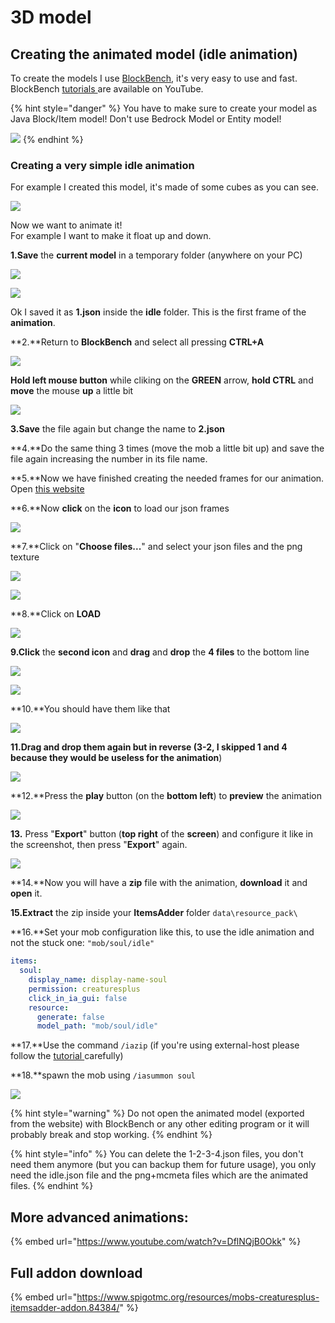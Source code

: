 # 3D model

## Creating the animated model \(idle animation\)

To create the models I use [BlockBench](https://blockbench.net/), it's very easy to use and fast.  
BlockBench [tutorials ](https://www.youtube.com/results?search_query=blockbench+tutorial)are available on YouTube.

{% hint style="danger" %}
You have to make sure to create your model as Java Block/Item model! Don't use Bedrock Model or Entity model!

![](../../../../../.gitbook/assets/immagine%20%2889%29%20%285%29.png)
{% endhint %}

### Creating a very simple idle animation

For example I created this model, it's made of some cubes as you can see.

![](../../../../../.gitbook/assets/immagine%20%2857%29.png)

Now we want to animate it!  
For example I want to make it float up and down.

**1.Save** the **current model** in a temporary folder \(anywhere on your PC\)

![](../../../../../.gitbook/assets/immagine%20%2887%29.png)

![](../../../../../.gitbook/assets/immagine%20%2882%29.png)

Ok I saved it as **1.json** inside the **idle** folder. This is the first frame of the **animation**.

**2.**Return to **BlockBench** and select all pressing **CTRL+A**

![](../../../../../.gitbook/assets/immagine%20%2878%29.png)

**Hold left mouse button** while cliking on the **GREEN** arrow, **hold CTRL** and **move** the mouse **up** a little bit

![](../../../../../.gitbook/assets/immagine%20%2862%29.png)

**3.Save** the file again but change the name to **2.json**

**4.**Do the same thing 3 times \(move the mob a little bit up\) and save the file again increasing the number in its file name.

**5.**Now we have finished creating the needed frames for our animation. Open [this website](https://lonedev6.github.io/animated-models/)

**6.**Now **click** on the **icon** to load our json frames

![](../../../../../.gitbook/assets/immagine%20%2880%29.png)

**7.**Click on "**Choose files...**" and select your json files and the png texture

![](../../../../../.gitbook/assets/immagine%20%2814%29.png)

![](../../../../../.gitbook/assets/immagine%20%2873%29.png)

**8.**Click on **LOAD**

![](../../../../../.gitbook/assets/immagine%20%2883%29.png)

**9.Click** the **second icon** and **drag** and **drop** the **4 files** to the bottom line

![](../../../../../.gitbook/assets/immagine%20%2879%29.png)

![](../../../../../.gitbook/assets/immagine%20%2861%29.png)

**10.**You should have them like that

![](../../../../../.gitbook/assets/immagine%20%2874%29.png)

**11.**Drag and drop them again but in reverse \(3-2**, I skipped 1 and 4 because they would be useless for the animation**\)

![](../../../../../.gitbook/assets/immagine%20%2885%29.png)

**12.**Press the **play** button \(on the **bottom left**\) to **preview** the animation

![](https://i.imgur.com/zslbD0G.gif)

**13.** Press "**Export**" button \(**top right** of the **screen**\) and configure it like in the screenshot, then press "**Export**" again.

![](../../../../../.gitbook/assets/immagine%20%2866%29.png)

**14.**Now you will have a **zip** file with the animation, **download** it and **open** it.

**15.Extract** the zip inside your **ItemsAdder** folder `data\resource_pack\`

**16.**Set your mob configuration like this, to use the idle animation and not the stuck one: `"mob/soul/idle"`

```yaml
items:
  soul:
    display_name: display-name-soul
    permission: creaturesplus
    click_in_ia_gui: false
    resource:
      generate: false
      model_path: "mob/soul/idle"
```

**17.**Use the command `/iazip` \(if you're using external-host please follow the [tutorial ](../../../../resourcepack-hosting/)carefully\)

**18.**spawn the mob using `/iasummon soul`

![](https://i.imgur.com/1tljgbv.gif)

{% hint style="warning" %}
Do not open the animated model \(exported from the website\) with BlockBench or any other editing program or it will probably break and stop working.
{% endhint %}

{% hint style="info" %}
You can delete the 1-2-3-4.json files, you don't need them anymore \(but you can backup them for future usage\), you only need the idle.json file and the png+mcmeta files which are the animated files.
{% endhint %}

## More advanced animations:

{% embed url="https://www.youtube.com/watch?v=DflNQjB0Okk" %}

## Full addon download

{% embed url="https://www.spigotmc.org/resources/mobs-creaturesplus-itemsadder-addon.84384/" %}



